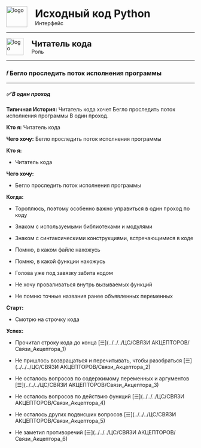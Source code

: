 
<div style="display: flex; align-items: flex-start; align-items: center;">
	<div style="margin-right: 5px;">
		<img src="../../../img/source_code_py.png" alt="logo" style="display: block; width: 4em; height: auto; margin-right: 1rem;" />
	</div>
	<div>
		<h1 style="margin: 0;">Исходный код Python</h1>
		<p style="margin: 0;">Интерфейс</p>
	</div>
</div>


***

<div style="display: flex; align-items: flex-start; align-items: center;">
	<div style="margin-right: 5px;">
		<img src="../../../img/pupil.png" alt="logo" style="display: block; width: 3.3em; height: auto; margin-right: 1rem;" />
	</div>
	<div>
		<h2 style="margin: 0; font-size: 22px;">Читатель кода</h2>
		<p style="margin: 0;">Роль</p>
	</div>
</div>


***

### 𝑓 Бегло проследить поток исполнения программы


***

##### ✅ В один проход

**Типичная История:** Читатель кода хочет Бегло проследить поток исполнения программы В один проход.


**Кто я:**  Читатель кода

**Чего хочу:** Бегло проследить поток исполнения программы


**Кто я:**

- Читатель кода

**Чего хочу:**

- Бегло проследить поток исполнения программы

**Когда:**

- Тороплюсь, поэтому особенно важно управиться в один проход по коду

- Знаком с используемыми библиотеками и модулями

- Знаком с синтаксическими конструкциями, встречающимися в коде

- Помню, в каком файле нахожусь

- Помню, в какой функции нахожусь

- Голова уже под завязку забита кодом

- Не хочу проваливаться внутрь вызываемых функций

- Не помню точные названия ранее объявленных переменных



**Старт:**

- Смотрю на строчку кода

**Успех:**

- Прочитал строку кода до конца [☰](../../../ЦС/СВЯЗИ АКЦЕПТОРОВ/Связи_Акцептора_1)

- Не пришлось возвращаться и перечитывать, чтобы разобраться [☰](../../../ЦС/СВЯЗИ АКЦЕПТОРОВ/Связи_Акцептора_2)

- Не осталось вопросов по содержимому переменных и аргументов [☰](../../../ЦС/СВЯЗИ АКЦЕПТОРОВ/Связи_Акцептора_3)

- Не осталось вопросов по действию функций [☰](../../../ЦС/СВЯЗИ АКЦЕПТОРОВ/Связи_Акцептора_4)

- Не осталось других подвисших вопросов [☰](../../../ЦС/СВЯЗИ АКЦЕПТОРОВ/Связи_Акцептора_5)

- Не заметил противоречий [☰](../../../ЦС/СВЯЗИ АКЦЕПТОРОВ/Связи_Акцептора_6)


